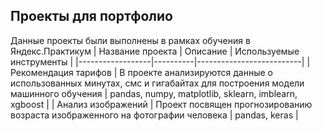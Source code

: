 ## Проекты для портфолио
Данные проекты были выполнены в рамках обучения в Яндекс.Практикум
| Название проекта | Описание | Используемые инструменты |
|------------------|----------|--------------------------|
| Рекомендация тарифов    | В проекте анализируются данные о использованных минутах, смс и гигабайтах для построения модели машинного обучения | pandas, numpy, matplotlib, sklearn, imblearn, xgboost |
| Анализ изображений   | Проект посвящен прогнозированию возраста изображенного на фотографии человека   | pandas, keras  |
